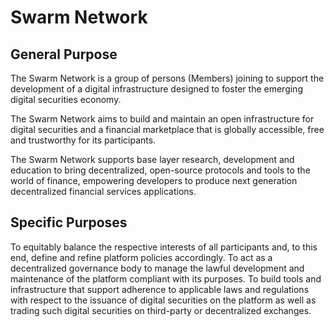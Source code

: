 # Swarm Network

## General Purpose
The Swarm Network is a group of persons (Members) joining to support the development of a digital infrastructure designed to foster the emerging digital securities economy.

The Swarm Network aims to build and maintain an open infrastructure for digital securities and a financial marketplace that is globally accessible, free and trustworthy for its participants.

The Swarm Network supports base layer research, development and education to bring decentralized, open-source protocols and tools to the world of finance, empowering developers to produce next generation decentralized financial services applications.

## Specific Purposes
To equitably balance the respective interests of all participants and, to this end, define and refine platform policies accordingly.
To act as a decentralized governance body to manage the lawful development and maintenance of the platform compliant with its purposes.
To build tools and infrastructure that support adherence to applicable laws and regulations with respect to the issuance of digital securities on the platform as well as trading such digital securities on third-party or decentralized exchanges.
